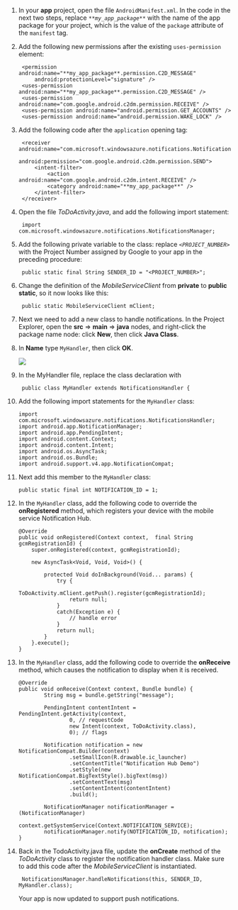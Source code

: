 1. In your **app** project, open the file `AndroidManifest.xml`. In the code in the next two steps, replace *`**my_app_package**`* with the name of the app package for your project, which is the value of the `package` attribute of the `manifest` tag.
2. Add the following new permissions after the existing `uses-permission` element:
   
        <permission android:name="**my_app_package**.permission.C2D_MESSAGE"
            android:protectionLevel="signature" />
        <uses-permission android:name="**my_app_package**.permission.C2D_MESSAGE" />
        <uses-permission android:name="com.google.android.c2dm.permission.RECEIVE" />
        <uses-permission android:name="android.permission.GET_ACCOUNTS" />
        <uses-permission android:name="android.permission.WAKE_LOCK" />
3. Add the following code after the `application` opening tag:
   
        <receiver android:name="com.microsoft.windowsazure.notifications.NotificationsBroadcastReceiver"
                                         android:permission="com.google.android.c2dm.permission.SEND">
            <intent-filter>
                <action android:name="com.google.android.c2dm.intent.RECEIVE" />
                <category android:name="**my_app_package**" />
            </intent-filter>
        </receiver>
4. Open the file *ToDoActivity.java*, and add the following import statement:
   
        import com.microsoft.windowsazure.notifications.NotificationsManager;
5. Add the following private variable to the class: replace *`<PROJECT_NUMBER>`* with the Project Number assigned by Google to your app in the preceding procedure:
   
        public static final String SENDER_ID = "<PROJECT_NUMBER>";
6. Change the definition of the *MobileServiceClient* from **private** to **public static**, so it now looks like this:
   
        public static MobileServiceClient mClient;
7. Next we need to add a new class to handle notifications. In the Project Explorer, open the **src** => **main** => **java** nodes, and right-click the  package name node: click **New**, then click **Java Class**.
8. In **Name** type `MyHandler`, then click **OK**.
   
    ![](./media/mobile-services-android-get-started-push/android-studio-create-class.png)
9. In the MyHandler file, replace the class declaration with
   
        public class MyHandler extends NotificationsHandler {
10. Add the following import statements for the `MyHandler` class:
    
        import com.microsoft.windowsazure.notifications.NotificationsHandler;
        import android.app.NotificationManager;
        import android.app.PendingIntent;
        import android.content.Context;
        import android.content.Intent;
        import android.os.AsyncTask;
        import android.os.Bundle;
        import android.support.v4.app.NotificationCompat;
11. Next add this member to the `MyHandler` class:
    
        public static final int NOTIFICATION_ID = 1;
12. In the `MyHandler` class, add the following code to override the **onRegistered** method, which registers your device with the mobile service Notification Hub.
    
        @Override
        public void onRegistered(Context context,  final String gcmRegistrationId) {
            super.onRegistered(context, gcmRegistrationId);
    
            new AsyncTask<Void, Void, Void>() {
    
                protected Void doInBackground(Void... params) {
                    try {
                        ToDoActivity.mClient.getPush().register(gcmRegistrationId);
                        return null;
                    }
                    catch(Exception e) {
                        // handle error                
                    }
                    return null;              
                }
            }.execute();
        }
13. In the `MyHandler` class, add the following code to override the **onReceive** method, which causes the notification to display when it is received.
    
        @Override
        public void onReceive(Context context, Bundle bundle) {
                String msg = bundle.getString("message");
    
                PendingIntent contentIntent = PendingIntent.getActivity(context,
                        0, // requestCode
                        new Intent(context, ToDoActivity.class),
                        0); // flags
    
                Notification notification = new NotificationCompat.Builder(context)
                        .setSmallIcon(R.drawable.ic_launcher)
                        .setContentTitle("Notification Hub Demo")
                        .setStyle(new NotificationCompat.BigTextStyle().bigText(msg))
                        .setContentText(msg)
                        .setContentIntent(contentIntent)
                        .build();
    
                NotificationManager notificationManager = (NotificationManager)
                        context.getSystemService(Context.NOTIFICATION_SERVICE);
                notificationManager.notify(NOTIFICATION_ID, notification);
        }
14. Back in the TodoActivity.java file, update the **onCreate** method of the *ToDoActivity* class to register the notification handler class. Make sure to add this code after the *MobileServiceClient* is instantiated.
    
         NotificationsManager.handleNotifications(this, SENDER_ID, MyHandler.class);
    
     Your app is now updated to support push notifications.


